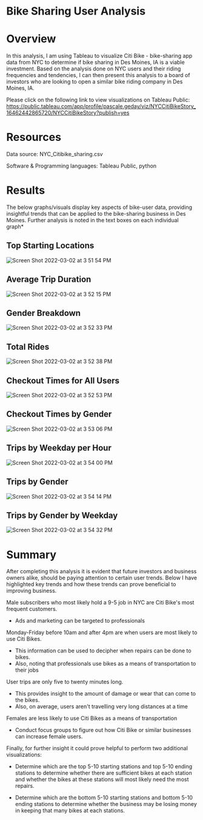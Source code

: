 # Bike Sharing User Analysis

# Overview
In this analysis, I am using Tableau to visualize Citi Bike - bike-sharing app data from NYC to determine if bike sharing in Des Moines, IA is a viable investment. Based on the analysis done on NYC users and their riding frequencies and tendencies, I can then present this analysis to a board of investors who are looking to open a similar bike riding company in Des Moines, IA. 

Please click on the following link to view visualizations on Tableau Public: 
https://public.tableau.com/app/profile/pascale.geday/viz/NYCCitiBikeStory_16462442865720/NYCCitiBikeStory?publish=yes

# Resources 

Data source: NYC_Citibike_sharing.csv

Software & Programming languages: Tableau Public, python 

# Results 
The below graphs/visuals display key aspects of bike-user data, providing insightful trends that can be applied to the bike-sharing business in Des Moines. 
Further analysis is noted in the text boxes on each individual graph*

## Top Starting Locations
![Screen Shot 2022-03-02 at 3 51 54 PM](https://user-images.githubusercontent.com/94571150/156469269-c32718ad-06e0-480e-9014-e302278cbe1c.png)

## Average Trip Duration
![Screen Shot 2022-03-02 at 3 52 15 PM](https://user-images.githubusercontent.com/94571150/156469302-4ef3ea85-bf92-4857-9ae7-96c25c561d57.png)

## Gender Breakdown
![Screen Shot 2022-03-02 at 3 52 33 PM](https://user-images.githubusercontent.com/94571150/156469334-cae51fd0-b043-4f52-aab9-cb0bdc20d19a.png)

## Total Rides
![Screen Shot 2022-03-02 at 3 52 38 PM](https://user-images.githubusercontent.com/94571150/156469344-eca309ba-33dd-44cd-94b1-6aa4d57621ef.png)

## Checkout Times for All Users
![Screen Shot 2022-03-02 at 3 52 53 PM](https://user-images.githubusercontent.com/94571150/156469368-ce9db2a1-6e03-4ba4-b9fb-4abd9fe30610.png)

## Checkout Times by Gender
![Screen Shot 2022-03-02 at 3 53 06 PM](https://user-images.githubusercontent.com/94571150/156469404-6e5e6080-a334-47cc-a6d9-1eb04d0ae830.png)

## Trips by Weekday per Hour
![Screen Shot 2022-03-02 at 3 54 00 PM](https://user-images.githubusercontent.com/94571150/156469520-b82548b6-cc7e-44fd-ba7d-ae3445d234bd.png)

## Trips by Gender
![Screen Shot 2022-03-02 at 3 54 14 PM](https://user-images.githubusercontent.com/94571150/156469538-fea37350-fefc-4daf-81eb-2401260e6d0b.png)

## Trips by Gender by Weekday
![Screen Shot 2022-03-02 at 3 54 32 PM](https://user-images.githubusercontent.com/94571150/156469569-1521feab-eb31-43b2-a5c1-79361c5d8921.png)

# Summary 
After completing this analysis it is evident that future investors and business owners alike, should be paying attention to certain user trends. Below I have highlighted key trends and how these trends can prove beneficial to improving business. 


Male subscribers who most likely hold a 9-5 job in NYC are Citi Bike's most frequent customers.
* Ads and marketing can be targeted to professionals

Monday-Friday before 10am and after 4pm are when users are most likely to use Citi Bikes.
* This information can be used to decipher when repairs can be done to bikes.
* Also, noting that professionals use bikes as a means of transportation to their jobs

User trips are only five to twenty minutes long. 
* This provides insight to the amount of damage or wear that can come to the bikes. 
* Also, on average, users aren't travelling very long distances at a time

Females are less likely to use Citi Bikes as a means of transportation 
* Conduct focus groups to figure out how Citi Bike or similar businesses can increase female users. 


Finally, for further insight it could prove helpful to perform two additional visualizations: 
* Determine which are the top 5-10 starting stations and top 5-10 ending stations to determine whether there are sufficient bikes at each station and whether the bikes at these stations will most likely need the most repairs. 

* Determine which are the bottom 5-10 starting stations and bottom 5-10 ending stations to determine whether the business may be losing money in keeping that many bikes at each stations. 

